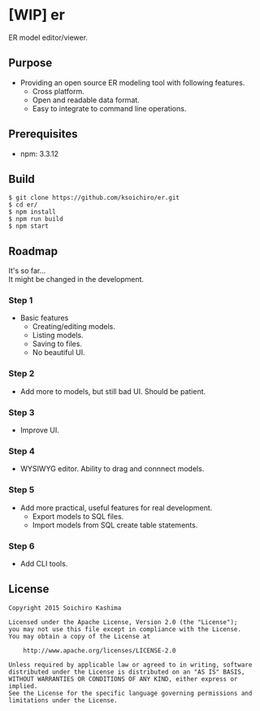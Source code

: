 # [WIP] er

ER model editor/viewer.

## Purpose

* Providing an open source ER modeling tool with following features.
    * Cross platform.
    * Open and readable data format.
    * Easy to integrate to command line operations.

## Prerequisites

* npm: 3.3.12

## Build

```console
$ git clone https://github.com/ksoichiro/er.git
$ cd er/
$ npm install
$ npm run build
$ npm start
```

## Roadmap

It's so far...  
It might be changed in the development.

### Step 1

* Basic features
    * Creating/editing models.
    * Listing models.
    * Saving to files.
    * No beautiful UI.

### Step 2

* Add more to models, but still bad UI. Should be patient.

### Step 3

* Improve UI.

### Step 4

* WYSIWYG editor. Ability to drag and connnect models.

### Step 5

* Add more practical, useful features for real development.
    * Export models to SQL files.
    * Import models from SQL create table statements.

### Step 6

* Add CLI tools.

## License

    Copyright 2015 Soichiro Kashima

    Licensed under the Apache License, Version 2.0 (the "License");
    you may not use this file except in compliance with the License.
    You may obtain a copy of the License at

        http://www.apache.org/licenses/LICENSE-2.0

    Unless required by applicable law or agreed to in writing, software
    distributed under the License is distributed on an "AS IS" BASIS,
    WITHOUT WARRANTIES OR CONDITIONS OF ANY KIND, either express or implied.
    See the License for the specific language governing permissions and
    limitations under the License.
